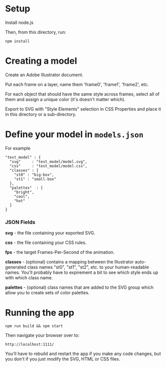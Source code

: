 
# Setup

Install node.js

Then, from this directory, run:

    npm install


# Creating a model

Create an Adobe Illustrator document.

Put each frame on a layer, name them 'frame0', 'frame1', 'frame2', etc.

For each object that should have the same style across frames, select all of them and assign a unique color (it's doesn't matter which).

Export to SVG with "Style Elements" selection in CSS Properties and place it in this directory or a sub-directory.


# Define your model in `models.json`

For example

    "test_model" : {
      "svg"     : "test_model/model.svg",
      "css"     : "test_model/model.css",
      "classes" : {
        "st0" : "big-box",
        "st1" : "small-box"
      },
      "palettes"  : [
        "bright",
        "cool",
        "hot"
      ]
    }

### JSON Fields

  **svg** - the file containing your exported SVG.

  **css** - the file containing your CSS rules.

  **fps** - the target Frames-Per-Second of the animation.

  **classes** - (optional) contains a mapping between the Illustrator auto-generated class names "st0", "st1", "st2", etc. to your human-readable names. You'll probably have to expirement a bit to see which style ends up with which class name.

  **palettes** - (optional) class names that are added to the SVG group which allow you to create sets of color palettes.


# Running the app

    npm run build && npm start

Then navigate your browser over to:

    http://localhost:1111/

You'll have to rebuild and restart the app if you make any code changes, but you don't if you just modify the SVG, HTML or CSS files.